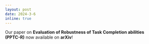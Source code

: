 ```yaml
---
layout: post
date: 2024-3-6
inline: true
---
```


Our paper on **Evaluation of Robustness of Task Completion abilities (PPTC-R)** now available on **arXiv**! 
